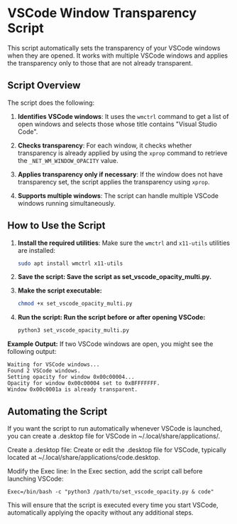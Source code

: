 # VSCode Window Transparency Script

This script automatically sets the transparency of your VSCode windows when they are opened. It works with multiple VSCode windows and applies the transparency only to those that are not already transparent.

## Script Overview

The script does the following:
1. **Identifies VSCode windows**:
   It uses the `wmctrl` command to get a list of open windows and selects those whose title contains "Visual Studio Code".
   
2. **Checks transparency**:
   For each window, it checks whether transparency is already applied by using the `xprop` command to retrieve the `_NET_WM_WINDOW_OPACITY` value.

3. **Applies transparency only if necessary**:
   If the window does not have transparency set, the script applies the transparency using `xprop`.

4. **Supports multiple windows**:
   The script can handle multiple VSCode windows running simultaneously.

## How to Use the Script

1. **Install the required utilities**:
   Make sure the `wmctrl` and `x11-utils` utilities are installed:
   ```bash
   sudo apt install wmctrl x11-utils

2. **Save the script: Save the script as set_vscode_opacity_multi.py.**

3. **Make the script executable:**
    ```bash
    chmod +x set_vscode_opacity_multi.py

4. **Run the script: Run the script before or after opening VSCode:**
    ```bash
    python3 set_vscode_opacity_multi.py

**Example Output:**
If two VSCode windows are open, you might see the following output:

    Waiting for VSCode windows...
    Found 2 VSCode windows.
    Setting opacity for window 0x00c00004...
    Opacity for window 0x00c00004 set to 0xBFFFFFFF.
    Window 0x00c0001a is already transparent.

## Automating the Script

If you want the script to run automatically whenever VSCode is launched, you can create a .desktop file for VSCode in ~/.local/share/applications/.

Create a .desktop file: Create or edit the .desktop file for VSCode, typically located at ~/.local/share/applications/code.desktop.

Modify the Exec line: In the Exec section, add the script call before launching VSCode:

    Exec=/bin/bash -c "python3 /path/to/set_vscode_opacity.py & code"

This will ensure that the script is executed every time you start VSCode, automatically applying the opacity without any additional steps.